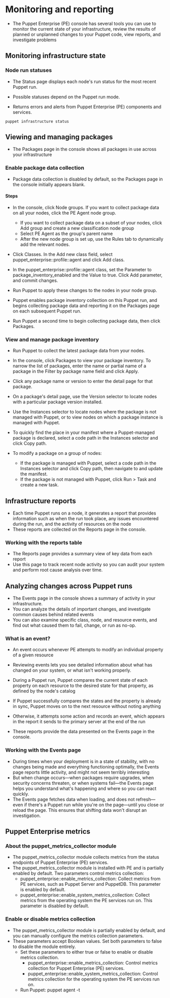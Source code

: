 # Monitoring and reporting
- The Puppet Enterprise (PE) console has several tools you can use to monitor the current state of your infrastructure, review the results of planned or unplanned changes to your Puppet code, view reports, and investigate problems

## Monitoring infrastructure state
### Node run statuses
- The Status page displays each node's run status for the most recent Puppet run.
- Possible statuses depend on the Puppet run mode.

- Returns errors and alerts from Puppet Enterprise (PE) components and services.
```
puppet infrastructure status
```


## Viewing and managing packages
- The Packages page in the console shows all packages in use across your infrastructure

### Enable package data collection
- Package data collection is disabled by default, so the Packages page in the console initially appears blank.

#### Steps
- In the console, click Node groups.
If you want to collect package data on all your nodes, click the PE Agent node group.
  - If you want to collect package data on a subset of your nodes, click Add group and create a new classification node group
  - Select PE Agent as the group's parent name
  - After the new node group is set up, use the Rules tab to dynamically add the relevant nodes.

- Click Classes. In the Add new class field, select puppet_enterprise::profile::agent and click Add class.
- In the puppet_enterprise::profile::agent class, set the Parameter to package_inventory_enabled and the Value to true. Click Add parameter, and commit changes.
- Run Puppet to apply these changes to the nodes in your node group.
- Puppet enables package inventory collection on this Puppet run, and begins collecting package data and reporting it on the Packages page on each subsequent Puppet run.
- Run Puppet a second time to begin collecting package data, then click Packages.

### View and manage package inventory
- Run Puppet to collect the latest package data from your nodes.
- In the console, click Packages to view your package inventory. To narrow the list of packages, enter the name or partial name of a package in the Filter by package name field and click Apply.
- Click any package name or version to enter the detail page for that package.
- On a package's detail page, use the Version selector to locate nodes with a particular package version installed.
- Use the Instances selector to locate nodes where the package is not managed with Puppet, or to view nodes on which a package instance is managed with Puppet.
- To quickly find the place in your manifest where a Puppet-managed package is declared, select a code path in the Instances selector and click Copy path.

- To modify a package on a group of nodes:
  - If the package is managed with Puppet, select a code path in the Instances selector and click Copy path, then navigate to and update the manifest.
  - If the package is not managed with Puppet, click Run > Task and create a new task.

## Infrastructure reports
- Each time Puppet runs on a node, it generates a report that provides information such as when the run took place, any issues encountered during the run, and the activity of resources on the node
- These reports are collected on the Reports page in the console.

### Working with the reports table
- The Reports page provides a summary view of key data from each report
- Use this page to track recent node activity so you can audit your system and perform root cause analysis over time.

## Analyzing changes across Puppet runs
- The Events page in the console shows a summary of activity in your infrastructure.
- You can analyze the details of important changes, and investigate common causes behind related events
- You can also examine specific class, node, and resource events, and find out what caused them to fail, change, or run as no-op.

### What is an event?
- An event occurs whenever PE attempts to modify an individual property of a given resource
- Reviewing events lets you see detailed information about what has changed on your system, or what isn't working properly.

- During a Puppet run, Puppet compares the current state of each property on each resource to the desired state for that property, as defined by the node's catalog
- If Puppet successfully compares the states and the property is already in sync, Puppet moves on to the next resource without noting anything
- Otherwise, it attempts some action and records an event, which appears in the report it sends to the primary server at the end of the run
- These reports provide the data presented on the Events page in the console.

### Working with the Events page
- During times when your deployment is in a state of stability, with no changes being made and everything functioning optimally, the Events page reports little activity, and might not seem terribly interesting
- But when change occurs—when packages require upgrades, when security concerns threaten, or when systems fail—the Events page helps you understand what's happening and where so you can react quickly.
- The Events page fetches data when loading, and does not refresh—even if there's a Puppet run while you're on the page—until you close or reload the page. This ensures that shifting data won't disrupt an investigation.

## Puppet Enterprise metrics
### About the puppet_metrics_collector module
- The puppet_metrics_collector module collects metrics from the status endpoints of Puppet Enterprise (PE) services.
- The puppet_metrics_collector module is installed with PE and is partially enabled by default.
Two parameters control metrics collection:
  - puppet_enterprise::enable_metrics_collection: Collect metrics from PE services, such as Puppet Server and PuppetDB. This parameter is enabled by default.
  - puppet_enterprise::enable_system_metrics_collection: Collect metrics from the operating system the PE services run on. This parameter is disabled by default.


### Enable or disable metrics collection
- The puppet_metrics_collector module is partially enabled by default, and you can manually configure the metrics collection parameters.
- These parameters accept Boolean values. Set both parameters to false to disable the module entirely.
  - Set these parameters to either true or false to enable or disable metrics collection.
    - puppet_enterprise::enable_metrics_collection: Control metrics collection for Puppet Enterprise (PE) services.
    - puppet_enterprise::enable_system_metrics_collection: Control metrics collection for the operating system the PE services run on.
  - Run Puppet: puppet agent -t
